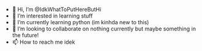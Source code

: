 - 👋 Hi, I’m @IdkWhatToPutHereButHi
- 👀 I’m interested in learning stuff
- 🌱 I’m currently learning python (im kinhda new to this)
- 💞️ I’m looking to collaborate on nothing currently but maybe something in the future!
- 📫 How to reach me idek

<!---
IdkWhatToPutHereButHi/IdkWhatToPutHereButHi is a ✨ special ✨ repository because its `README.md` (this file) appears on your GitHub profile.
You can click the Preview link to take a look at your changes.
--->
